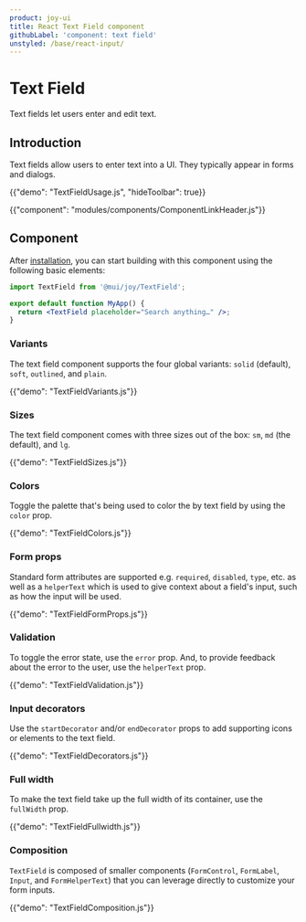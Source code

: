 ```yaml
---
product: joy-ui
title: React Text Field component
githubLabel: 'component: text field'
unstyled: /base/react-input/
---
```


# Text Field

<p class="description">Text fields let users enter and edit text.</p>

## Introduction

Text fields allow users to enter text into a UI.
They typically appear in forms and dialogs.

{{"demo": "TextFieldUsage.js", "hideToolbar": true}}

{{"component": "modules/components/ComponentLinkHeader.js"}}

## Component

After [installation](/joy-ui/getting-started/installation/), you can start building with this component using the following basic elements:

```jsx
import TextField from '@mui/joy/TextField';

export default function MyApp() {
  return <TextField placeholder="Search anything…" />;
}
```

### Variants

The text field component supports the four global variants: `solid` (default), `soft`, `outlined`, and `plain`.

{{"demo": "TextFieldVariants.js"}}

### Sizes

The text field component comes with three sizes out of the box: `sm`, `md` (the default), and `lg`.

{{"demo": "TextFieldSizes.js"}}

### Colors

Toggle the palette that's being used to color the by text field by using the `color` prop.

{{"demo": "TextFieldColors.js"}}

### Form props

Standard form attributes are supported e.g. `required`, `disabled`, `type`, etc. as well as a `helperText` which is used to give context about a field's input, such as how the input will be used.

{{"demo": "TextFieldFormProps.js"}}

### Validation

To toggle the error state, use the `error` prop.
And, to provide feedback about the error to the user, use the `helperText` prop.

{{"demo": "TextFieldValidation.js"}}

### Input decorators

Use the `startDecorator` and/or `endDecorator` props to add supporting icons or elements to the text field.

{{"demo": "TextFieldDecorators.js"}}

### Full width

To make the text field take up the full width of its container, use the `fullWidth` prop.

{{"demo": "TextFieldFullwidth.js"}}

### Composition

`TextField` is composed of smaller components (`FormControl`, `FormLabel`, `Input`, and `FormHelperText`) that you can leverage directly to customize your form inputs.

{{"demo": "TextFieldComposition.js"}}
